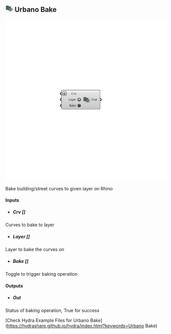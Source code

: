 ## ![](../../images/icons/Urbano_Bake.png) Urbano Bake

![](../../images/components/Urbano_Bake.png)

Bake building/street curves to given layer on Rhino

#### Inputs
* ##### Crv []
Curves to bake to layer
* ##### Layer []
Layer to bake the curves on
* ##### Bake []
Toggle to trigger baking operation

#### Outputs
* ##### Out
Status of baking operation, True for success


[Check Hydra Example Files for Urbano Bake](https://hydrashare.github.io/hydra/index.html?keywords=Urbano Bake)